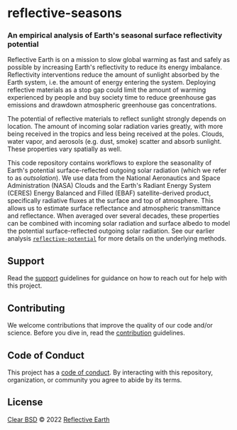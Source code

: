 # reflective-seasons

### An empirical analysis of Earth's seasonal surface reflectivity potential

Reflective Earth is on a mission to slow global warming as fast and safely as
possible by increasing Earth's reflectivity to reduce its energy imbalance.
Reflectivity interventions reduce the amount of sunlight absorbed by the Earth
system, i.e. the amount of energy entering the system. Deploying reflective
materials as a stop gap could limit the amount of warming experienced by people
and buy society time to reduce greenhouse gas emissions and drawdown atmospheric
greenhouse gas concentrations.

The potential of reflective materials to reflect sunlight strongly depends on
location. The amount of incoming solar radiation varies greatly, with more
being received in the tropics and less being received at the poles. Clouds,
water vapor, and aerosols (e.g. dust, smoke) scatter and absorb sunlight. These
properties vary spatially as well.

This code repository contains workflows to explore the seasonality of Earth's
potential surface-reflected outgoing solar radiation (which we refer to as
*outsolation*). We use data from the National Aeronautics and Space
Administration (NASA) Clouds and the Earth's Radiant Energy System (CERES)
Energy Balanced and Filled (EBAF) satellite-derived product, specifically
radiative fluxes at the surface and top of atmosphere. This allows us to
estimate surface reflectance and atmospheric transmittance and reflectance.
When averaged over several decades, these properties can be combined with
incoming solar radiation and surface albedo to model the potential
surface-reflected outgoing solar radiation. See our earlier analysis
[`reflective-potential`][reflective-potential] for more details on the
underlying methods.

## Support

Read the [support][support] guidelines for guidance on how to reach out for help
with this project.

## Contributing

We welcome contributions that improve the quality of our code and/or science.
Before you dive in, read the [contribution][contributing] guidelines.

## Code of Conduct

This project has a [code of conduct][conduct]. By interacting with this
repository, organization, or community you agree to abide by its terms.

## License

[Clear BSD][license] © 2022 [Reflective Earth][author]

<!-- Definitions -->

[author]: https://www.reflectiveearth.org
[conduct]: CODE_OF_CONDUCT.md
[contributing]: CONTRIBUTING.md
[license]: LICENSE.md
[support]: SUPPORT.md
[reflective-potential]: https://github.com/ReflectiveEarth/reflective-potential
